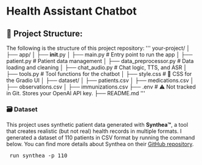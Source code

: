 # Health Assistant Chatbot
## 📁 Project Structure:
The following is the structure of this project repository:
'''
your-project/
│
├── app/
│   ├── __init__.py
│   ├── main.py               # Entry point to run the app
│   ├── patient.py            # Patient data management
│   ├── data_preprocessor.py  # Data loading and cleaning
│   ├── chat_audio.py         # Chat logic, TTS, and ASR
│   ├── tools.py              # Tool functions for the chatbot
│   ├── style.css             # 🎯 CSS for the Gradio UI
│
├── dataset/
│   ├── patients.csv
│   ├── medications.csv
│   ├── observations.csv
│   ├── immunizations.csv
├── .env                     # ⚠️ Not tracked in Git. Stores your OpenAI API key.
├── README.md
'''
### 🗃️ Dataset
This project uses synthetic patient data generated with **Synthea™**, a tool that creates realistic (but not real) health records in multiple formats. I generated a dataset of 110 patients in CSV format by running the command below. You can find more details about Synthea on their [GitHub repository](https://github.com/synthetichealth/synthea).
<pre> run_synthea -p 110 </pre>
